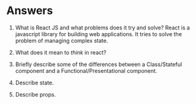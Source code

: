 # Answers

1.  What is React JS and what problems does it try and solve?
React is a javascript library for building web applications. It tries to solve the problem of managing complex state.

1.  What does it mean to _think_ in react?

1.  Briefly describe some of the differences between a Class/Stateful component and a Functional/Presentational component.

1.  Describe state.

1.  Describe props.
